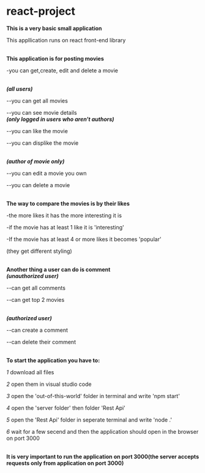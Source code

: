 # react-project

**This is a very basic small application**  

 
This appllication runs on react front-end library  

  \
**This application is for posting movies**

-you can get,create, edit and delete a movie

  \
***(all users)***
 
--you can get all movies

--you can see movie details
  \
***(only logged in users who aren't authors)***

--you can like the movie

--you can displike the movie

  \
***(author of movie only)***

--you can edit a movie you own

--you can delete a movie
  
  \
**The way to compare the movies is by their likes**

-the more likes it has the more interesting it is

-if the movie has at least 1 like it is 'interesting'

-If the movie has at least 4 or more likes it becomes 'popular'

(they get different styling)  

  
  \
**Another thing a user can do is comment**
  \
***(unauthorized user)***

--can get all comments 

--can get top 2 movies

  \
***(authorized user)***

--can create a comment

--can delete their comment
  
  \
**To start the application you have to:**

*1* download all files

*2* open them in visual studio code

*3* open the 'out-of-this-world' folder in terminal and write 'npm start'

*4* open the 'server folder' then folder 'Rest Api'

*5* open the 'Rest Api' folder in seperate terminal and write 'node .'

*6* wait for a few secend and then the application should open in the browser on port 3000  

  \
**It is very important to run the application on port 3000(the server accepts requests only from application on port 3000)**


